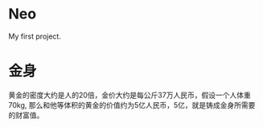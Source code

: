 # Neo
My first project.

# 金身
黄金的密度大约是人的20倍，金价大约是每公斤37万人民币，假设一个人体重70kg,
那么和他等体积的黄金的价值约为5亿人民币，5亿，就是铸成金身所需要的财富值。
